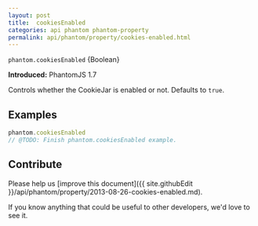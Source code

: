 ```yaml
---
layout: post
title:  cookiesEnabled
categories: api phantom phantom-property
permalink: api/phantom/property/cookies-enabled.html
---
```


`phantom.cookiesEnabled` {Boolean}

**Introduced:** PhantomJS 1.7

Controls whether the CookieJar is enabled or not. Defaults to `true`.

## Examples

```javascript
phantom.cookiesEnabled
// @TODO: Finish phantom.cookiesEnabled example.
```

## Contribute

Please help us [improve this document]({{ site.githubEdit }}/api/phantom/property/2013-08-26-cookies-enabled.md).

If you know anything that could be useful to other developers, we'd love to see it.


